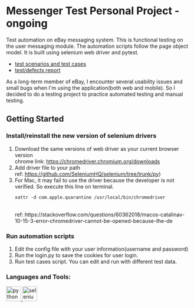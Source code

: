 # Messenger Test Personal Project - ongoing
Test automation on eBay messaging system. This is functional testing on the user messaging module. The automation scripts follow the page object model. It is built using selenium web driver and pytest. 
* [test scenarios and test cases](https://docs.google.com/spreadsheets/d/1X-XO-Q_YnWaXMrCdl4BSfNUA54AbHEzLCps6emL-yH4/edit?usp=sharing)
* [test/defects report](https://docs.google.com/spreadsheets/d/1NbceW92K4iyatiAroCZX4PzXQpn0KJmIBy2pSAjAYU8/edit#gid=0)

As a long-term member of eBay, I encounter several usability issues and small bugs when I'm using the application(both web and mobile). So I decided to do a testing project to practice automated testing and manual testing.
## Getting Started

### Install/reinstall the new version of selenium drivers

1. Download the same versions of web driver as your current  browser version </br>
   chrome link: https://chromedriver.chromium.org/downloads
2. Add driver file to your path </br>
   ref: https://github.com/SeleniumHQ/selenium/tree/trunk/py)
3. For Mac, it may fail to use the driver because the developer is not verified. So execute this line on terminal.
    ```
    xattr -d com.apple.quarantine /usr/local/bin/chromedriver
   ```
    </br>
   ref: https://stackoverflow.com/questions/60362018/macos-catalinav-10-15-3-error-chromedriver-cannot-be-opened-because-the-de

### Run automation scripts
1. Edit the config file with your user information(username and password)
2. Run the login.py to save the cookies for user login.
3. Run test cases script. You can edit and run with different test data.

<h3 align="left">Languages and Tools:</h3>
<p align="left"> <a href="https://www.python.org" target="_blank" rel="noreferrer"> <img src="https://raw.githubusercontent.com/devicons/devicon/master/icons/python/python-original.svg" alt="python" width="40" height="40"/> </a> <a href="https://www.selenium.dev" target="_blank" rel="noreferrer"> <img src="https://raw.githubusercontent.com/detain/svg-logos/780f25886640cef088af994181646db2f6b1a3f8/svg/selenium-logo.svg" alt="selenium" width="40" height="40"/> </a> </p>
